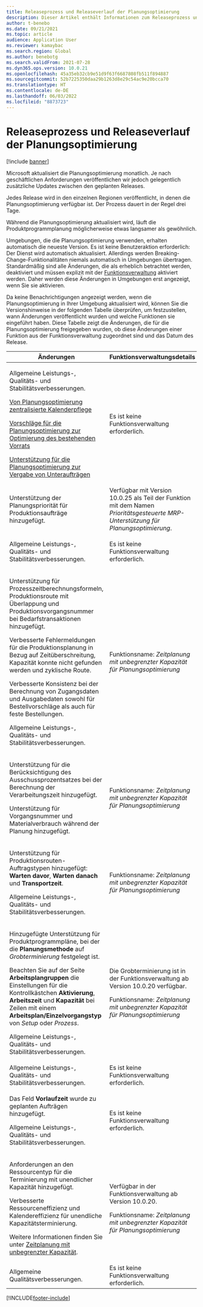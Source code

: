 ```yaml
---
title: Releaseprozess und Releaseverlauf der Planungsoptimierung
description: Dieser Artikel enthält Informationen zum Releaseprozess und zum Releaseverlauf für Planungsoptimierung.
author: t-benebo
ms.date: 09/21/2021
ms.topic: article
audience: Application User
ms.reviewer: kamaybac
ms.search.region: Global
ms.author: benebotg
ms.search.validFrom: 2021-07-28
ms.dyn365.ops.version: 10.0.21
ms.openlocfilehash: 45a35eb32cb9e51d9f63f6687808fb511f894887
ms.sourcegitcommit: 52b7225350daa29b1263d8e29c54ac9e20bcca70
ms.translationtype: HT
ms.contentlocale: de-DE
ms.lasthandoff: 06/03/2022
ms.locfileid: "8873723"
---
```

# <a name="planning-optimization-release-process-and-release-history"></a>Releaseprozess und Releaseverlauf der Planungsoptimierung

[!include [banner](../../includes/banner.md)]

Microsoft aktualisiert die Planungsoptimierung monatlich. Je nach geschäftlichen Anforderungen veröffentlichen wir jedoch gelegentlich zusätzliche Updates zwischen den geplanten Releases.

Jedes Release wird in den einzelnen Regionen veröffentlicht, in denen die Planungsoptimierung verfügbar ist. Der Prozess dauert in der Regel drei Tage.

Während die Planungsoptimierung aktualisiert wird, läuft die Produktprogrammplanung möglicherweise etwas langsamer als gewöhnlich.

Umgebungen, die die Planungsoptimierung verwenden, erhalten automatisch die neueste Version. Es ist keine Benutzeraktion erforderlich: Der Dienst wird automatisch aktualisiert. Allerdings werden Breaking-Change-Funktionalitäten niemals automatisch in Umgebungen übertragen. Standardmäßig sind alle Änderungen, die als erheblich betrachtet werden, deaktiviert und müssen explizit mit der [Funktionsverwaltung](../../../fin-ops-core/fin-ops/get-started/feature-management/feature-management-overview.md) aktiviert werden. Daher werden diese Änderungen in Umgebungen erst angezeigt, wenn Sie sie aktivieren.

Da keine Benachrichtigungen angezeigt werden, wenn die Planungsoptimierung in Ihrer Umgebung aktualisiert wird, können Sie die Versionshinweise in der folgenden Tabelle überprüfen, um festzustellen, wann Änderungen veröffentlicht wurden und welche Funktionen sie eingeführt haben. Diese Tabelle zeigt die Änderungen, die für die Planungsoptimierung freigegeben wurden, ob diese Änderungen einer Funktion aus der Funktionsverwaltung zugeordnet sind und das Datum des Release.

| Änderungen | Funktionsverwaltungsdetails | Erscheinungsdaten |
|---|---|---|
| <p>Allgemeine Leistungs-, Qualitäts- und Stabilitätsverbesserungen.<p>[Von Planungsoptimierung zentralisierte Kalenderpflege](../supply-chain-calendars-master-planning.md)<p>[Vorschläge für die Planungsoptimierung zur Optimierung des bestehenden Vorrats](../action-messages.md)<p>[Unterstützung für die Planungsoptimierung zur Vergabe von Unteraufträgen](../../production-control/manage-subcontract-work-production.md) | Es ist keine Funktionsverwaltung erforderlich. | 7.-11. März 2022 |
| <p>Unterstützung der Planungspriorität für Produktionsaufträge hinzugefügt. | Verfügbar mit Version 10.0.25 als Teil der Funktion mit dem Namen *Prioritätsgesteuerte MRP-Unterstützung für Planungsoptimierung*. | 12.-18. November 2021 |
| <p>Allgemeine Leistungs-, Qualitäts- und Stabilitätsverbesserungen. | Es ist keine Funktionsverwaltung erforderlich. | 12.-18. November 2021 |
| <p>Unterstützung für Prozesszeitberechnungsformeln, Produktionsroute mit Überlappung und Produktionsvorgangsnummer bei Bedarfstransaktionen hinzugefügt.</p><p>Verbesserte Fehlermeldungen für die Produktionsplanung in Bezug auf Zeitüberschreitung, Kapazität konnte nicht gefunden werden und zyklische Route.</p><p>Verbesserte Konsistenz bei der Berechnung von Zugangsdaten und Ausgabedaten sowohl für Bestellvorschläge als auch für feste Bestellungen.</p><p>Allgemeine Leistungs-, Qualitäts- und Stabilitätsverbesserungen. | Funktionsname: *Zeitplanung mit unbegrenzter Kapazität für Planungsoptimierung* | 22.-27. Oktober 2021 |
| <p>Unterstützung für die Berücksichtigung des Ausschussprozentsatzes bei der Berechnung der Verarbeitungszeit hinzugefügt.</p><p>Unterstützung für Vorgangsnummer und Materialverbrauch während der Planung hinzugefügt. | Funktionsname: *Zeitplanung mit unbegrenzter Kapazität für Planungsoptimierung* | 5.-7. Oktober 2021 |
| <p>Unterstützung für Produktionsrouten-Auftragstypen hinzugefügt: **Warten davor**, **Warten danach** und **Transportzeit**.</p><p>Allgemeine Leistungs-, Qualitäts- und Stabilitätsverbesserungen. | Funktionsname: *Zeitplanung mit unbegrenzter Kapazität für Planungsoptimierung* | 25.-30. September 2021 |
| <p>Hinzugefügte Unterstützung für Produktprogrammpläne, bei der die **Planungsmethode** auf *Grobterminierung* festgelegt ist.</p><p>Beachten Sie auf der Seite **Arbeitsplangruppen** die Einstellungen für die Kontrollkästchen **Aktivierung**, **Arbeitszeit** und **Kapazität** bei Zeilen mit einem **Arbeitsplan/Einzelvorgangstyp** von *Setup* oder *Prozess*. </p><p>Allgemeine Leistungs-, Qualitäts- und Stabilitätsverbesserungen. | <p>Die Grobterminierung ist in der Funktionsverwaltung ab Version 10.0.20 verfügbar.</p><p>Funktionsname: *Zeitplanung mit unbegrenzter Kapazität für Planungsoptimierung*</p>  | 09. bis 17. September 2021 |
| Allgemeine Leistungs-, Qualitäts- und Stabilitätsverbesserungen. | Es ist keine Funktionsverwaltung erforderlich. | 25.-30. August 2021 |
| <p>Das Feld **Vorlaufzeit** wurde zu geplanten Aufträgen hinzugefügt.</p><p>Allgemeine Leistungs-, Qualitäts- und Stabilitätsverbesserungen.</p> | Es ist keine Funktionsverwaltung erforderlich. | 12.-17. August 2021 |
| <p>Anforderungen an den Ressourcentyp für die Terminierung mit unendlicher Kapazität hinzugefügt.</p><p>Verbesserte Ressourceneffizienz und Kalendereffizienz für unendliche Kapazitätsterminierung.</p><p>Weitere Informationen finden Sie unter [Zeitplanung mit unbegrenzter Kapazität](infinite-capacity-planning.md). | <p>Verfügbar in der Funktionsverwaltung ab Version 10.0.20.</p><p>Funktionsname: *Zeitplanung mit unbegrenzter Kapazität für Planungsoptimierung*</p> | 6.-12. Juli 2021 |
| Allgemeine Qualitätsverbesserungen. | Es ist keine Funktionsverwaltung erforderlich. | 6.-12. Juli 2021 |

[!INCLUDE[footer-include](../../../includes/footer-banner.md)]
